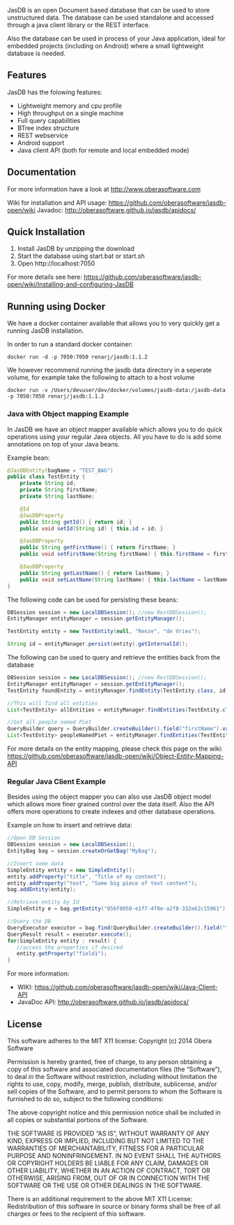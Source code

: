 JasDB is an open Document based database that can be used to store
unstructured data. The database can be used standalone and accessed
through a java client library or the REST interface.

Also the database can be used in process of your Java application,
ideal for embedded projects (including on Android) where a small lightweight database is needed.

## Features
JasDB has the folowing features:
* Lightweight memory and cpu profile
* High throughput on a single machine
* Full query capabilities
* BTree index structure
* REST webservice
* Android support
* Java client API (both for remote and local embedded mode)

## Documentation
For more information have a look at http://www.oberasoftware.com

Wiki for installation and API usage: https://github.com/oberasoftware/jasdb-open/wiki
Javadoc: http://oberasoftware.github.io/jasdb/apidocs/

## Quick Installation
1. Install JasDB by unzipping the download
2. Start the database using start.bat or start.sh
3. Open http://localhost:7050

For more details see here: https://github.com/oberasoftware/jasdb-open/wiki/Installing-and-configuring-JasDB

## Running using Docker
We have a docker container available that allows you to very quickly get a running JasDB installation.

In order to run a standard docker container:
```
docker run -d -p 7050:7050 renarj/jasdb:1.1.2
```

We however recommend running the jasdb data directory in a seperate volume, for example take the following to attach to a host volume
```
docker run -v /Users/devuser/dev/docker/volumes/jasdb-data:/jasdb-data -p 7050:7050 renarj/jasdb:1.1.2
```

### Java with Object mapping Example
In JasDB we have an object mapper available which allows you to do quick operations using your regular Java objects. All you have to do is add some annotations on top of your Java beans.

Example bean:
```java
@JasDBEntity(bagName = "TEST_BAG")
public class TestEntity {
    private String id;
    private String firstName;
    private String lastName;

    @Id
    @JasDBProperty
    public String getId() { return id; }
    public void setId(String id) { this.id = id; }

    @JasDBProperty
    public String getFirstName() { return firstName; }
    public void setFirstName(String firstName) { this.firstName = firstName; }

    @JasDBProperty
    public String getLastName() { return lastName; }
    public void setLastName(String lastName) { this.lastName = lastName; }
}
```

The following code can be used for persisting these beans:
```java
DBSession session = new LocalDBSession(); //new RestDBSession();
EntityManager entityManager = session.getEntityManager();

TestEntity entity = new TestEntity(null, "Renze", "de Vries");

String id = entityManager.persist(entity).getInternalId();
```

The following can be used to query and retrieve the entities back from the database
```java
DBSession session = new LocalDBSession(); //new RestDBSession();
EntityManager entityManager = session.getEntityManager();
TestEntity foundEntity = entityManager.findEntity(TestEntity.class, id);

//This will find all entities
List<TestEntity> allEntities = entityManager.findEntities(TestEntity.class, QueryBuilder.createBuilder());

//Get all people named Piet
QueryBuilder query = QueryBuilder.createBuilder().field("firstName").value("Piet");
List<TestEntity> peopleNamedPiet = entityManager.findEntities(TestEntity.class, query);
```

For more details on the entity mapping, please check this page on the wiki: https://github.com/oberasoftware/jasdb-open/wiki/Object-Entity-Mapping-API

### Regular Java Client Example
Besides using the object mapper you can also use JasDB object model which allows more finer grained control over the data itself. Also the API offers more operations to create indexes and other database operations.

Example on how to insert and retrieve data:
```java
//Open DB Session
DBSession session = new LocalDBSession();
EntityBag bag = session.createOrGetBag("MyBag");

//Insert some data
SimpleEntity entity = new SimpleEntity();
entity.addProperty("title", "Title of my content");
entity.addProperty("text", "Some big piece of text content");
bag.addEntity(entity);

//Retrieve entity by Id
SimpleEntity e = bag.getEntity("056f8058-e1f7-4f8e-a2f8-332e62c15961");

//Query the DB
QueryExecutor executor = bag.find(QueryBuilder.createBuilder().field("field").value(queryKey));
QueryResult result = executor.execute();
for(SimpleEntity entity : result) {
   //access the properties if desired
   entity.getProperty("field1");
}
```

For more information:
* WIKI: https://github.com/oberasoftware/jasdb-open/wiki/Java-Client-API
* JavaDoc API: http://oberasoftware.github.io/jasdb/apidocs/

## License
This software adheres to the MIT X11 license:
Copyright (c) 2014 Obera Software

Permission is hereby granted, free of charge, to any person obtaining a copy of this software and associated documentation files (the “Software”), to deal in the Software without restriction, including without limitation the rights to use, copy, modify, merge, publish, distribute, sublicense, and/or sell copies of the Software, and to permit persons to whom the Software is furnished to do so, subject to the following conditions:

The above copyright notice and this permission notice shall be included in all copies or substantial portions of the Software.

THE SOFTWARE IS PROVIDED “AS IS”, WITHOUT WARRANTY OF ANY KIND, EXPRESS OR IMPLIED, INCLUDING BUT NOT LIMITED TO THE WARRANTIES OF MERCHANTABILITY, FITNESS FOR A PARTICULAR PURPOSE AND NONINFRINGEMENT. IN NO EVENT SHALL THE AUTHORS OR COPYRIGHT HOLDERS BE LIABLE FOR ANY CLAIM, DAMAGES OR OTHER LIABILITY, WHETHER IN AN ACTION OF CONTRACT, TORT OR OTHERWISE, ARISING FROM, OUT OF OR IN CONNECTION WITH THE SOFTWARE OR THE USE OR OTHER DEALINGS IN THE SOFTWARE.

There is an additional requirement to the above MIT X11 License:
Redistribution of this software in source or binary forms shall be free of all charges or fees to the recipient of this software.
